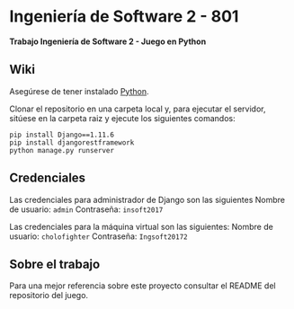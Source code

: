 # Ingeniería de Software 2 - 801
**Trabajo Ingeniería de Software 2 - Juego en Python**

## Wiki

Asegúrese de tener instalado [Python](https://www.python.org/downloads/).

Clonar el repositorio en una carpeta local y, para ejecutar el servidor, sitúese en la carpeta raiz y ejecute los siguientes comandos:
```
pip install Django==1.11.6
pip install djangorestframework
python manage.py runserver
```

## Credenciales
Las credenciales para administrador de Django son las siguientes
Nombre de usuario: `admin`
Contraseña: `insoft2017`

Las credenciales para la máquina virtual son las siguientes:
Nombre de usuario: `cholofighter`
Contraseña: `Ingsoft20172`

## Sobre el trabajo

Para una mejor referencia sobre este proyecto consultar el README del repositorio del juego.